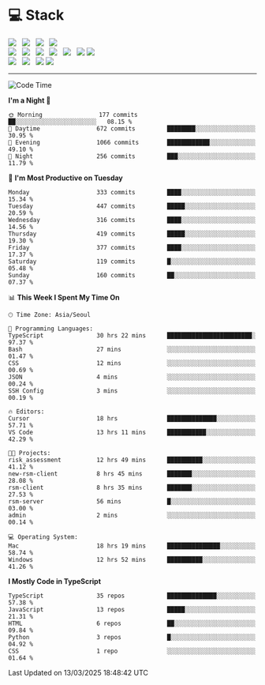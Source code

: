 <h1>💻 Stack</h1>
<div>
 <!-- badge : https://shields.io/ -->
 <!-- icon : https://simpleicons.org/?q=Get -->
 <img src="https://img.shields.io/badge/HTML5-e74c3c?style=flat-square&logo=HTML5&logoColor=white"/> &nbsp 
 <img src="https://img.shields.io/badge/CSS3-0A84FF?style=flat-square&logo=CSS3&logoColor=white"/> &nbsp 
 <img src="https://img.shields.io/badge/JavaScript-FFCD11?style=flat-square&logo=JavaScript&logoColor=white"/> &nbsp 
 <img src="https://img.shields.io/badge/TypeScript-3075C0?style=flat-square&logo=TypeScript&logoColor=white"/>
 <br/>
 <img src="https://img.shields.io/badge/Next-000000?style=flat-square&logo=nextdotjs&logoColor=white"/> &nbsp 
 <img src="https://img.shields.io/badge/React-00BCF6?style=flat-square&logo=React&logoColor=white"/> &nbsp 
 <img src="https://img.shields.io/badge/Redux-764ABC?style=flat-square&logo=Redux&logoColor=white"/> &nbsp
 <img src="https://img.shields.io/badge/Recoil-3578E5?style=flat-square&logo=recoil&logoColor=white"/> &nbsp
 <img src="https://img.shields.io/badge/React-Query-FF4154?style=flat-square&logo=reactquery&logoColor=white"/> &nbsp 
 <img src="https://img.shields.io/badge/styled%2Dcomponents-DB7093?style=flat-square&logo=styled%2Dcomponents&logoColor=white"/>
 <img src="https://img.shields.io/badge/CSS Modules-000000?style=flat-square&logo=CSS Modules&logoColor=white"/> &nbsp 
 <br/>
 <img src="https://img.shields.io/badge/Node-339933?style=flat-square&logo=Node.js&logoColor=white"/> &nbsp 
 <img src="https://img.shields.io/badge/Express-000000?style=flat-square&logo=Express&logoColor=white"/> &nbsp 
 <img src="https://img.shields.io/badge/MongoDB-47A248?style=flat-square&logo=MongoDB&logoColor=white"/>
 <img src="https://img.shields.io/badge/MariaDB-003545?style=flat-square&logo=mariadb&logoColor=white"/>
</div>

<hr>

<!--START_SECTION:waka-->
![Code Time](http://img.shields.io/badge/Code%20Time-2%2C203%20hrs%2055%20mins-blue)

**I'm a Night 🦉** 

```text
🌞 Morning                177 commits         ██░░░░░░░░░░░░░░░░░░░░░░░   08.15 % 
🌆 Daytime                672 commits         ████████░░░░░░░░░░░░░░░░░   30.95 % 
🌃 Evening                1066 commits        ████████████░░░░░░░░░░░░░   49.10 % 
🌙 Night                  256 commits         ███░░░░░░░░░░░░░░░░░░░░░░   11.79 % 
```
📅 **I'm Most Productive on Tuesday** 

```text
Monday                   333 commits         ████░░░░░░░░░░░░░░░░░░░░░   15.34 % 
Tuesday                  447 commits         █████░░░░░░░░░░░░░░░░░░░░   20.59 % 
Wednesday                316 commits         ████░░░░░░░░░░░░░░░░░░░░░   14.56 % 
Thursday                 419 commits         █████░░░░░░░░░░░░░░░░░░░░   19.30 % 
Friday                   377 commits         ████░░░░░░░░░░░░░░░░░░░░░   17.37 % 
Saturday                 119 commits         █░░░░░░░░░░░░░░░░░░░░░░░░   05.48 % 
Sunday                   160 commits         ██░░░░░░░░░░░░░░░░░░░░░░░   07.37 % 
```


📊 **This Week I Spent My Time On** 

```text
🕑︎ Time Zone: Asia/Seoul

💬 Programming Languages: 
TypeScript               30 hrs 22 mins      ████████████████████████░   97.37 % 
Bash                     27 mins             ░░░░░░░░░░░░░░░░░░░░░░░░░   01.47 % 
CSS                      12 mins             ░░░░░░░░░░░░░░░░░░░░░░░░░   00.69 % 
JSON                     4 mins              ░░░░░░░░░░░░░░░░░░░░░░░░░   00.24 % 
SSH Config               3 mins              ░░░░░░░░░░░░░░░░░░░░░░░░░   00.19 % 

🔥 Editors: 
Cursor                   18 hrs              ██████████████░░░░░░░░░░░   57.71 % 
VS Code                  13 hrs 11 mins      ███████████░░░░░░░░░░░░░░   42.29 % 

🐱‍💻 Projects: 
risk_assessment          12 hrs 49 mins      ██████████░░░░░░░░░░░░░░░   41.12 % 
new-rsm-client           8 hrs 45 mins       ███████░░░░░░░░░░░░░░░░░░   28.08 % 
rsm-client               8 hrs 35 mins       ███████░░░░░░░░░░░░░░░░░░   27.53 % 
rsm-server               56 mins             █░░░░░░░░░░░░░░░░░░░░░░░░   03.00 % 
admin                    2 mins              ░░░░░░░░░░░░░░░░░░░░░░░░░   00.14 % 

💻 Operating System: 
Mac                      18 hrs 19 mins      ███████████████░░░░░░░░░░   58.74 % 
Windows                  12 hrs 52 mins      ██████████░░░░░░░░░░░░░░░   41.26 % 
```

**I Mostly Code in TypeScript** 

```text
TypeScript               35 repos            ██████████████░░░░░░░░░░░   57.38 % 
JavaScript               13 repos            █████░░░░░░░░░░░░░░░░░░░░   21.31 % 
HTML                     6 repos             ██░░░░░░░░░░░░░░░░░░░░░░░   09.84 % 
Python                   3 repos             █░░░░░░░░░░░░░░░░░░░░░░░░   04.92 % 
CSS                      1 repo              ░░░░░░░░░░░░░░░░░░░░░░░░░   01.64 % 
```




 Last Updated on 13/03/2025 18:48:42 UTC
<!--END_SECTION:waka-->
